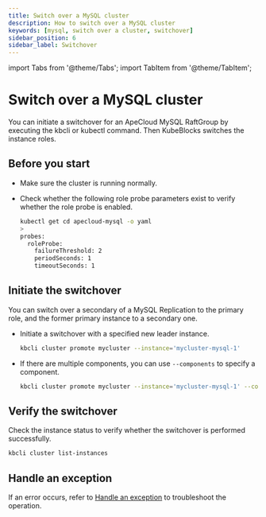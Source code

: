 ```yaml
---
title: Switch over a MySQL cluster
description: How to switch over a MySQL cluster
keywords: [mysql, switch over a cluster, switchover]
sidebar_position: 6
sidebar_label: Switchover
---
```


import Tabs from '@theme/Tabs';
import TabItem from '@theme/TabItem';

# Switch over a MySQL cluster

You can initiate a switchover for an ApeCloud MySQL RaftGroup by executing the kbcli or kubectl command. Then KubeBlocks switches the instance roles.

## Before you start

* Make sure the cluster is running normally.
* Check whether the following role probe parameters exist to verify whether the role probe is enabled.

   ```bash
   kubectl get cd apecloud-mysql -o yaml
   >
   probes:
     roleProbe:
       failureThreshold: 2
       periodSeconds: 1
       timeoutSeconds: 1
   ```

## Initiate the switchover

You can switch over a secondary of a MySQL Replication to the primary role, and the former primary instance to a secondary one.

* Initiate a switchover with a specified new leader instance.

    ```bash
    kbcli cluster promote mycluster --instance='mycluster-mysql-1'
    ```

* If there are multiple components, you can use `--components` to specify a component.

    ```bash
    kbcli cluster promote mycluster --instance='mycluster-mysql-1' --components='apecloud-mysql'
    ```

## Verify the switchover

Check the instance status to verify whether the switchover is performed successfully.

```bash
kbcli cluster list-instances
```

## Handle an exception

If an error occurs, refer to [Handle an exception](./../../handle-an-exception/handle-a-cluster-exception.md) to troubleshoot the operation.
